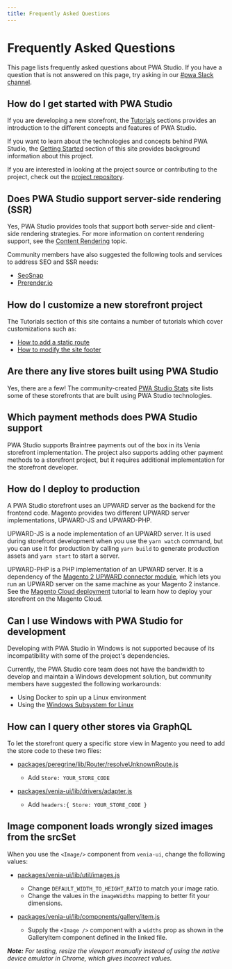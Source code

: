 ```yaml
---
title: Frequently Asked Questions
---
```


# Frequently Asked Questions

This page lists frequently asked questions about PWA Studio.
If you have a question that is not answered on this page, try asking in our [#pwa Slack channel][].

[#pwa slack channel]: https://magentocommeng.slack.com/archives/C71HNKYS2

## How do I get started with PWA Studio

If you are developing a new storefront, the [Tutorials][] sections provides an introduction to the different concepts and features of PWA Studio.

[tutorials]: /tutorials/

If you want to learn about the technologies and concepts behind PWA Studio, the [Getting Started][] section of this site provides background information about this project.

[getting started]: /guides/

If you are interested in looking at the project source or contributing to the project, check out the [project repository][].

[project repository]: https://github.com/magento/pwa-studio

## Does PWA Studio support server-side rendering (SSR)

Yes, PWA Studio provides tools that support both server-side and client-side rendering strategies.
For more information on content rendering support, see the [Content Rendering][] topic.

[content rendering]: /guides/general-concepts/content-rendering/

Community members have also suggested the following tools and services to address SEO and SSR needs:

- [SeoSnap][]
- [Prerender.io][]

[seosnap]: https://seosnap.io/
[prerender.io]: https://prerender.io/

## How do I customize a new storefront project

The Tutorials section of this site contains a number of tutorials which cover customizations such as:

- [How to add a static route][]
- [How to modify the site footer][]

[how to add a static route]: /tutorials/basic-modifications/add-static-route/
[how to modify the site footer]: /tutorials/basic-modifications/modify-footer/

## Are there any live stores built using PWA Studio

Yes, there are a few!
The community-created [PWA Studio Stats][] site lists some of these storefronts that are built using PWA Studio technologies.

[pwa studio stats]: https://pwastudio-stats.com/

## Which payment methods does PWA Studio support

PWA Studio supports Braintree payments out of the box in its Venia storefront implementation.
The project also supports adding other payment methods to a storefront project, but
it requires additional implementation for the storefront developer.

## How do I deploy to production

A PWA Studio storefront uses an UPWARD server as the backend for the frontend code.
Magento provides two different UPWARD server implementations, UPWARD-JS and UPWARD-PHP.

UPWARD-JS is a node implementation of an UPWARD server.
It is used during storefront development when you use the `yarn watch` command, but
you can use it for production by calling `yarn build` to generate production assets and `yarn start` to start a server.

UPWARD-PHP is a PHP implementation of an UPWARD server.
It is a dependency of the [Magento 2 UPWARD connector module][], which lets you run an UPWARD server on the same machine as your Magento 2 instance.
See the [Magento Cloud deployment][] tutorial to learn how to deploy your storefront on the Magento Cloud.

[magento 2 upward connector module]: https://github.com/magento/magento2-upward-connector
[magento cloud deployment]: /tutorials/production-deployment/magento-cloud/

## Can I use Windows with PWA Studio for development

Developing with PWA Studio in Windows is not supported because of its incompatibility with some of the project's dependencies.

Currently, the PWA Studio core team does not have the bandwidth to develop and maintain a Windows development solution, but
community members have suggested the following workarounds:

- Using Docker to spin up a Linux environment
- Using the [Windows Subsystem for Linux][]

[windows subsystem for linux]: https://docs.microsoft.com/en-us/windows/wsl/install-win10

## How can I query other stores via GraphQL

To let the storefront query a specific store view in Magento you need to add the store code to these two files:

- [packages/peregrine/lib/Router/resolveUnknownRoute.js][]

  - Add `Store: YOUR_STORE_CODE`

- [packages/venia-ui/lib/drivers/adapter.js][]

  - Add `headers:{ Store: YOUR_STORE_CODE }`

[packages/peregrine/lib/router/resolveunknownroute.js]: https://github.com/magento/pwa-studio/blob/develop/packages/peregrine/lib/Router/resolveUnknownRoute.js#L97
[packages/venia-ui/lib/drivers/adapter.js]: https://github.com/magento/pwa-studio/blob/develop/packages/venia-ui/lib/drivers/adapter.js#L120

## Image component loads wrongly sized images from the srcSet

When you use the `<Image/>` component from `venia-ui`, change the following values:

- [packages/venia-ui/lib/util/images.js][]

  - Change `DEFAULT_WIDTH_TO_HEIGHT_RATIO` to match your image ratio.
  - Change the values in the `imageWidths` mapping to better fit your dimensions.

- [packages/venia-ui/lib/components/gallery/item.js][]

  - Supply the `<Image />` component with a `widths` prop as shown in the GalleryItem component defined in the linked file.

[packages/venia-ui/lib/util/images.js]: https://github.com/magento/pwa-studio/blob/develop/packages/venia-ui/lib/util/images.js#L6
[packages/venia-ui/lib/components/gallery/item.js]: https://github.com/magento/pwa-studio/blob/develop/packages/venia-ui/lib/components/Gallery/item.js#L18

<InlineAlert variant="info" slots="text"/>

_**Note:** For testing, resize the viewport manually instead of using the native device emulator in Chrome, which gives incorrect values._

